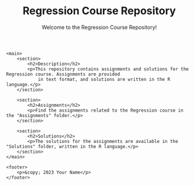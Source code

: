 <!DOCTYPE html>
<html lang="en">

<head>
    <meta charset="UTF-8">
</head>

<body>
    <header>
        <h1>Regression Course Repository</h1>
        <p>Welcome to the Regression Course Repository!</p>
    </header>

    <main>
        <section>
            <h2>Description</h2>
            <p>This repository contains assignments and solutions for the Regression course. Assignments are provided
                in text format, and solutions are written in the R language.</p>
        </section>

        <section>
            <h2>Assignments</h2>
            <p>Find the assignments related to the Regression course in the "Assignments" folder.</p>
        </section>

        <section>
            <h2>Solutions</h2>
            <p>The solutions for the assignments are available in the "Solutions" folder, written in the R language.</p>
        </section>
    </main>

    <footer>
        <p>&copy; 2023 Your Name</p>
    </footer>
</body>

</html>
